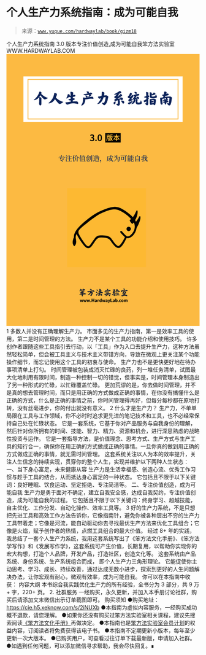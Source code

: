 # 个人生产力系统指南：成为可能自我

> 来源：[`www.yuque.com/hardwaylab/book/gizm18`](https://www.yuque.com/hardwaylab/book/gizm18)

<ne-h2 id="jse0x" data-lake-id="jse0x"><ne-heading-ext><ne-heading-anchor></ne-heading-anchor><ne-heading-fold></ne-heading-fold></ne-heading-ext><ne-heading-content><ne-card data-card-name="image" data-card-type="inline" id="u3a77509d" data-event-boundary="card" class="ne-spacing-all">个人生产力系统指南 3.0 版本专注价值创造,成为可能自我笨方法实验室 WWW.HARDWAYLAB.COM![BookCover.png](img/49687f434f7167c856f50d78aaceb63a.png)  <ne-h2 id="e5DfW" data-lake-id="e5DfW"><ne-heading-ext><ne-heading-anchor></ne-heading-anchor><ne-heading-fold></ne-heading-fold></ne-heading-ext><ne-heading-content><ne-text id="uce9a4b5c">1</ne-text></ne-heading-content></ne-h2> <ne-p id="ud3b3a785" data-lake-id="ud3b3a785"><ne-text id="u73381ab0">多数人并没有正确理解生产力。</ne-text></ne-p> <ne-p id="u656ce670" data-lake-id="u656ce670"><ne-text id="u6d2eb919">市面多见的生产力指南，第一是效率工具的使用，第二是时间管理的方法。</ne-text></ne-p> <ne-p id="u81b99b6e" data-lake-id="u81b99b6e"><ne-text id="u83ffc767" ne-bold="true">生产力不是某个工具的功能介绍和使用技巧。</ne-text></ne-p> <ne-p id="udc02dec5" data-lake-id="udc02dec5"><ne-text id="u8fe2bcda">许多创作者跟随这些工具指引去行动，以「工具」作为入口去提升生产力，这种方法虽然轻松简单，但会被工具主义与技术主义带错方向，导致在微观上更关注某个功能操作细节，而忘记使用这个工具的初衷与使命。</ne-text></ne-p> <ne-p id="ueb111b2e" data-lake-id="ueb111b2e"><ne-text id="ub5677111" ne-bold="true">生产力也不是更快更好地在待办事项清单上打勾。</ne-text></ne-p> <ne-p id="u002c1976" data-lake-id="u002c1976"><ne-text id="u683cba02">时间管理被包装成消灭忙碌的良药，列一堆任务清单，试图最大化地利用有限时间，制造一种控制一切的错觉，但事实是，时间管理本身制造出了另一种形式的忙碌，以忙碌覆盖忙碌。</ne-text></ne-p> <ne-p id="u86b03b56" data-lake-id="u86b03b56"><ne-text id="uf4a9583d">更加荒谬的是，你去做时间管理，并不是真的想去管理时间，而只是用正确的方式做成正确的事情，在你没有搞懂什么是正确的方式，什么是正确的事情之前，你时间管理得再好，但每分每秒都在原地打转，没有丝毫进步，你的付出就没有意义。</ne-text></ne-p> <ne-h2 id="Ir3y2" data-lake-id="Ir3y2"><ne-heading-ext><ne-heading-anchor></ne-heading-anchor><ne-heading-fold></ne-heading-fold></ne-heading-ext><ne-heading-content><ne-text id="u27782d1d">2</ne-text></ne-heading-content></ne-h2> <ne-p id="uded3a63f" data-lake-id="uded3a63f"><ne-text id="u055b47a5">什么才是生产力？</ne-text></ne-p> <ne-p id="uf03df670" data-lake-id="uf03df670"><ne-text id="ub0c9a7a3">生产力，不单单局限在工具与工作领域，你不必时时追求更先进的笔记技术和工具，也不必经常保持自己处在忙碌状态。</ne-text></ne-p> <ne-p id="u637b42e0" data-lake-id="u637b42e0"><ne-text id="ub6970fad">它是一套系统，它基于你对产品服务与自我身份的理解，然后针对你所拥有的时间、技能、智力、精力、资源和机会，进行深思熟虑的战略性投资与运作。</ne-text></ne-p> <ne-p id="ua4a8644d" data-lake-id="ua4a8644d"><ne-text id="u4acda88e">它是一套指导方法，是价值理念、思考方式、生产方式与生产工具的知行合一，确保你在用正确的方式做成正确的事情。一旦你真的做到用正确的方式做成正确的事情，就无需时间管理。</ne-text></ne-p> <ne-p id="u2a005f08" data-lake-id="u2a005f08"><ne-text id="ud90e2149">这套系统关注以人为本的效率提升，关注人生信念的持续实现，贯穿你的整个人生，实现并维护以下两种人生状态：</ne-text></ne-p> <ne-p id="u9c8c63ae" data-lake-id="u9c8c63ae"><ne-text id="u924e1d45" ne-bold="true">一、当下身心富足，未来健康从容</ne-text></ne-p> <ne-p id="ub0ed9c23" data-lake-id="ub0ed9c23"><ne-text id="u27c5d70a">生产力是生活幸福感、创造心流、优秀工作习惯与趁手工具的结合，从而抵达身心富足的一种状态。</ne-text></ne-p> <ne-p id="ue490107f" data-lake-id="ue490107f"><ne-text id="ue64a6945">它包括且不限于以下关键词：良好睡眠、饮食运动、坚定拒绝、专注简洁等。</ne-text></ne-p> <ne-p id="uf160ff74" data-lake-id="uf160ff74"><ne-text id="u5fa9e6fe" ne-bold="true">二、专注价值创造，成为可能自我</ne-text></ne-p> <ne-p id="u86340b41" data-lake-id="u86340b41"><ne-text id="u4e5b3996">生产力是勇于面对不确定，建立自我安全感，达成自我契约，专注价值创造，成为可能自我的过程。</ne-text></ne-p> <ne-p id="ua188eeba" data-lake-id="ua188eeba"><ne-text id="u01cfa6c6">它包括且不限于以下关键词：终身学习、超越技能，自主优化、工作分发、自动化操作、效率工具等。</ne-text></ne-p> <ne-h2 id="i26gQ" data-lake-id="i26gQ"><ne-heading-ext><ne-heading-anchor></ne-heading-anchor><ne-heading-fold></ne-heading-fold></ne-heading-ext><ne-heading-content><ne-text id="u8787ecc9">3</ne-text></ne-heading-content></ne-h2> <ne-p id="u01cd4b17" data-lake-id="u01cd4b17"><ne-text id="u8cb8d589">好的生产力系统，不是只想把先进工具和高效工作方法告诉你，它像指南针，避免你被各种层出不穷的生产力工具带着走；它像是河流，能自动驱动你去寻找最优生产方法来优化工具组合；它像是火焰，赋予创作者的热情，点燃工具组合的最大价值。</ne-text></ne-p> <ne-p id="u948e4380" data-lake-id="u948e4380"><ne-text id="u63740427">经过 8+ 年的实践，我总结了一套个人生产力系统，我用这套系统写出了《笨方法文化手册》、《笨方法学写作》和《发展写作学》，这套系统可产生价值，长期复用，以帮助你实现你的宏大构想，打造个人品牌，开发产品，打造社区，创造文化等。</ne-text></ne-p> <ne-p id="ud842d871" data-lake-id="ud842d871"><ne-text id="u8b9d9884">这套系统由产品系统、身份系统、生产系统组合而成， 即个人生产力三角形理论。</ne-text></ne-p> <ne-p id="ubac23893" data-lake-id="ubac23893"><ne-text id="u6ef5f5c8">它能促使你主动思考、学习、成长、持续改善，通过达成无数小进步，探索到更好的人生问题解决办法，让你宏观有耐心，微观有效率，成为可能自我。</ne-text></ne-p>  <ne-p id="u8d0a852d" data-lake-id="u8d0a852d" ne-alignment="left"><ne-card data-card-name="image" data-card-type="inline" id="MIS14" data-event-boundary="card" class="ne-spacing-all"><ne-p id="uf8e60248" data-lake-id="uf8e60248"><ne-text id="u2660f680">你可以在本指南中收获：</ne-text></ne-p> <ne-h2 id="Jzf5A" data-lake-id="Jzf5A"><ne-heading-ext><ne-heading-anchor></ne-heading-anchor><ne-heading-fold></ne-heading-fold></ne-heading-ext><ne-heading-content><ne-text id="u5138bf19">内容大纲</ne-text></ne-heading-content></ne-h2> <ne-p id="u38594c5c" data-lake-id="u38594c5c"><ne-text id="ubc2cb327">本书综合我实践优化生产力的所有经验，全书分为 3 部分，共 9 万+ 字，220+ 页。</ne-text></ne-p>  <ne-p id="ub6a15701" data-lake-id="ub6a15701" ne-alignment="left"><ne-card data-card-name="image" data-card-type="inline" id="z9WBY" data-event-boundary="card" class="ne-spacing-all"><ne-h2 id="Yi8Xs" data-lake-id="Yi8Xs"><ne-heading-ext><ne-heading-anchor></ne-heading-anchor><ne-heading-fold></ne-heading-fold></ne-heading-ext><ne-heading-content><ne-text id="u310febf3">2\. 社群服务</ne-text></ne-heading-content></ne-h2> <ne-p id="u7ebe04aa" data-lake-id="u7ebe04aa"><ne-text id="u59614ee4">一经购买，永久更新，并加入本手册讨论社群，购买后请添加文末微信出示订单截图即可。</ne-text></ne-p>  <ne-p id="uc81b76fe" data-lake-id="uc81b76fe"><ne-card data-card-name="image" data-card-type="inline" id="uc80eac4e" data-event-boundary="card" class="ne-spacing-all"><ne-h2 id="tX7k5" data-lake-id="tX7k5" ne-alignment="left"><ne-heading-ext><ne-heading-anchor></ne-heading-anchor><ne-heading-fold></ne-heading-fold></ne-heading-ext><ne-heading-content><ne-text id="u0f204513" style="color: rgb(41, 37, 37);">购买须知</ne-text></ne-heading-content></ne-h2> <ne-uli><ne-uli-i>●</ne-uli-i><ne-uli-c class="ne-uli-content" id="u28ccb3af" data-lake-id="u28ccb3af"><ne-text id="u1a3879da">购买地址：</ne-text>[<ne-text id="u0e1fef5d">https://cie.h5.xeknow.com/s/2iNUXb</ne-text>](https://cie.h5.xeknow.com/s/2iNUXb)</ne-uli-c></ne-uli> <ne-uli><ne-uli-i>●</ne-uli-i><ne-uli-c class="ne-uli-content" id="ued624c89" data-lake-id="ued624c89"><ne-text id="u39c8d927">本指南为虚拟内容服务，一经购买成功概不退款，请您理解。</ne-text></ne-uli-c></ne-uli> <ne-uli><ne-uli-i>●</ne-uli-i><ne-uli-c class="ne-uli-content" id="ub6a255f8" data-lake-id="ub6a255f8"><ne-text id="uc6298a05">如果你还没有购买过笨方法实验室相关课程，建议先搜索阅读</ne-text>[<ne-text id="u79951e01">《笨方法文化手册》</ne-text>](https://www.yuque.com/hardwaylab/book)<ne-text id="uf650e8d1">再做决定。</ne-text></ne-uli-c></ne-uli> <ne-uli><ne-uli-i>●</ne-uli-i><ne-uli-c class="ne-uli-content" id="u84a7d18d" data-lake-id="u84a7d18d"><ne-text id="u2b3e2e94">本指南也是</ne-text>[<ne-text id="ub15ed6e5">笨方法实验室会员计划</ne-text>](https://www.yuque.com/hardwaylab/book/bq5a1v)<ne-text id="u93f5cf2a">的权益内容，订阅读者将免费获得该电子书。</ne-text></ne-uli-c></ne-uli> <ne-uli><ne-uli-i>●</ne-uli-i><ne-uli-c class="ne-uli-content" id="uef5dc0a1" data-lake-id="uef5dc0a1"><ne-text id="u0d7b9cf2">本指南不定期更新小版本，每年至少更新一次大版本。</ne-text></ne-uli-c></ne-uli> <ne-uli><ne-uli-i>●</ne-uli-i><ne-uli-c class="ne-uli-content" id="ua014954e" data-lake-id="ua014954e"><ne-text id="u501a6164">已购买用户，可查看过往订单下载最新版，申请加入社群。</ne-text></ne-uli-c></ne-uli> <ne-uli ne-alignment="left"><ne-uli-i>●</ne-uli-i><ne-uli-c class="ne-uli-content" id="u281a467e" data-lake-id="u281a467e"><ne-text id="uf2863dc5">如遇到任何问题，可以添加微信寻求帮助，我会尽快回复。∎</ne-text></ne-uli-c></ne-uli> <ne-h3 id="eZnCj" data-lake-id="eZnCj"><ne-heading-ext><ne-heading-anchor></ne-heading-anchor><ne-heading-fold></ne-heading-fold></ne-heading-ext><ne-heading-content><ne-card data-card-name="image" data-card-type="inline" id="oXpXm" data-event-boundary="card" class="ne-spacing-all"></ne-card></ne-heading-content></ne-h3></ne-card></ne-p></ne-card></ne-p></ne-card></ne-p></ne-card></ne-heading-content></ne-h2>